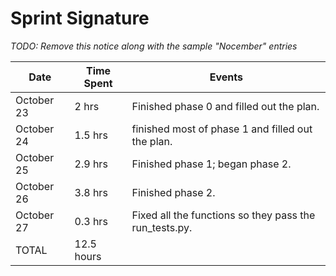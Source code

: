 # Sprint Signature

*TODO: Remove this notice along with the sample "Nocember" entries*

| Date        | Time Spent | Events
|-------------|------------|--------------------
| October 23  | 2 hrs      | Finished phase 0 and filled out the plan. 
| October 24  | 1.5 hrs    | finished most of phase 1 and filled out the plan. 
| October 25  | 2.9 hrs    | Finished phase 1; began phase 2.
| October 26  | 3.8 hrs    | Finished phase 2.
| October 27  | 0.3 hrs    | Fixed all the functions so they pass the run_tests.py.
| TOTAL       | 12.5 hours | 
